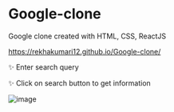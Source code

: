 # Google-clone
Google clone created with HTML, CSS, ReactJS

https://rekhakumari12.github.io/Google-clone/

✨ Enter search query

✨ Click on search button to get information 


![image](https://user-images.githubusercontent.com/60341606/121629315-88915e00-ca98-11eb-852a-13b3a95ad390.png)

